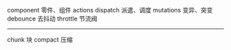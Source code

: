 component    零件、组件
actions
dispatch     派遣、调度
mutations    变异、突变
debounce     去抖动
throttle     节流阀

--------------------
chunk      块
compact    压缩
